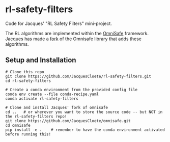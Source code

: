 # rl-safety-filters
Code for Jacques' "RL Safety Filters" mini-project.

The RL algorithms are implemented within the [OmniSafe](https://www.omnisafe.ai/en/latest/) framework. Jacques has made a [fork](https://github.com/JacquesCloete/omnisafe) of the Omnisafe library that adds these algorithms.

## Setup and Installation

```
# Clone this repo
git clone https://github.com/JacquesCloete/rl-safety-filters.git
cd rl-safety-filters

# Create a conda environment from the provided config file
conda env create --file conda-recipe.yaml
conda activate rl-safety-filters

# Clone and install Jacques' fork of omnisafe 
cd ..   # or wherever you want to store the source code -- but NOT in the rl-safety-filters repo!
git clone https://github.com/JacquesCloete/omnisafe.git
cd omnisafe
pip install -e .    # remember to have the conda environment activated before running this!
```